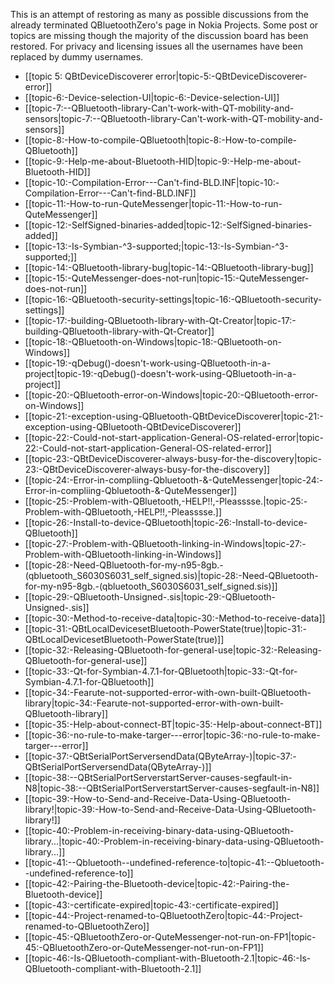 This is an attempt of restoring as many as possible discussions from the already terminated QBluetoothZero's page in Nokia Projects. Some post or topics are missing though the majority of the discussion board has been restored. For privacy and licensing issues all the usernames have been replaced by dummy usernames.

* [[topic 5: QBtDeviceDiscoverer error|topic-5:-QBtDeviceDiscoverer-error]]
* [[topic-6:-Device-selection-UI|topic-6:-Device-selection-UI]]
* [[topic-7:--QBluetooth-library-Can't-work-with-QT-mobility-and-sensors|topic-7:--QBluetooth-library-Can't-work-with-QT-mobility-and-sensors]]
* [[topic-8:-How-to-compile-QBluetooth|topic-8:-How-to-compile-QBluetooth]]
* [[topic-9:-Help-me-about-Bluetooth-HID|topic-9:-Help-me-about-Bluetooth-HID]]
* [[topic-10:-Compilation-Error---Can't-find-BLD.INF|topic-10:-Compilation-Error---Can't-find-BLD.INF]]
* [[topic-11:-How-to-run-QuteMessenger|topic-11:-How-to-run-QuteMessenger]]
* [[topic-12:-SelfSigned-binaries-added|topic-12:-SelfSigned-binaries-added]]
* [[topic-13:-Is-Symbian-^3-supported;|topic-13:-Is-Symbian-^3-supported;]]
* [[topic-14:-QBluetooth-library-bug|topic-14:-QBluetooth-library-bug]]
* [[topic-15:-QuteMessenger-does-not-run|topic-15:-QuteMessenger-does-not-run]]
* [[topic-16:-QBluetooth-security-settings|topic-16:-QBluetooth-security-settings]]
* [[topic-17:-building-QBluetooth-library-with-Qt-Creator|topic-17:-building-QBluetooth-library-with-Qt-Creator]]
* [[topic-18:-QBluetooth-on-Windows|topic-18:-QBluetooth-on-Windows]]
* [[topic-19:-qDebug()-doesn't-work-using-QBluetooth-in-a-project|topic-19:-qDebug()-doesn't-work-using-QBluetooth-in-a-project]]
* [[topic-20:-QBluetooth-error-on-Windows|topic-20:-QBluetooth-error-on-Windows]]
* [[topic-21:-exception-using-QBluetooth-QBtDeviceDiscoverer|topic-21:-exception-using-QBluetooth-QBtDeviceDiscoverer]]
* [[topic-22:-Could-not-start-application-General-OS-related-error|topic-22:-Could-not-start-application-General-OS-related-error]]
* [[topic-23:-QBtDeviceDiscoverer-always-busy-for-the-discovery|topic-23:-QBtDeviceDiscoverer-always-busy-for-the-discovery]]
* [[topic-24:-Error-in-compliing-Qbluetooth-&-QuteMessenger|topic-24:-Error-in-compliing-Qbluetooth-&-QuteMessenger]]
* [[topic-25:-Problem-with-QBluetooth,-HELP!!,-Pleasssse.|topic-25:-Problem-with-QBluetooth,-HELP!!,-Pleasssse.]]
* [[topic-26:-Install-to-device-QBluetooth|topic-26:-Install-to-device-QBluetooth]]
* [[topic-27:-Problem-with-QBluetooth-linking-in-Windows|topic-27:-Problem-with-QBluetooth-linking-in-Windows]]
* [[topic-28:-Need-QBluetooth-for-my-n95-8gb.-(qbluetooth_S6030S6031_self_signed.sis)|topic-28:-Need-QBluetooth-for-my-n95-8gb.-(qbluetooth_S6030S6031_self_signed.sis)]]
* [[topic-29:-QBluetooth-Unsigned-.sis|topic-29:-QBluetooth-Unsigned-.sis]]
* [[topic-30:-Method-to-receive-data|topic-30:-Method-to-receive-data]]
* [[topic-31:-QBtLocalDevicesetBluetooth-PowerState(true)|topic-31:-QBtLocalDevicesetBluetooth-PowerState(true)]]
* [[topic-32:-Releasing-QBluetooth-for-general-use|topic-32:-Releasing-QBluetooth-for-general-use]]
* [[topic-33:-Qt-for-Symbian-4.7.1-for-QBluetooth|topic-33:-Qt-for-Symbian-4.7.1-for-QBluetooth]]
* [[topic-34:-Fearute-not-supported-error-with-own-built-QBluetooth-library|topic-34:-Fearute-not-supported-error-with-own-built-QBluetooth-library]]
* [[topic-35:-Help-about-connect-BT|topic-35:-Help-about-connect-BT]]
* [[topic-36:-no-rule-to-make-targer---error|topic-36:-no-rule-to-make-targer---error]]
* [[topic-37:-QBtSerialPortServersendData(QByteArray-)|topic-37:-QBtSerialPortServersendData(QByteArray-)]]
* [[topic-38:--QBtSerialPortServerstartServer-causes-segfault-in-N8|topic-38:--QBtSerialPortServerstartServer-causes-segfault-in-N8]]
* [[topic-39:-How-to-Send-and-Receive-Data-Using-QBluetooth-library!|topic-39:-How-to-Send-and-Receive-Data-Using-QBluetooth-library!]]
* [[topic-40:-Problem-in-receiving-binary-data-using-QBluetooth-library...|topic-40:-Problem-in-receiving-binary-data-using-QBluetooth-library...]]
* [[topic-41:--Qbluetooth--undefined-reference-to|topic-41:--Qbluetooth--undefined-reference-to]]
* [[topic-42:-Pairing-the-Bluetooth-device|topic-42:-Pairing-the-Bluetooth-device]]
* [[topic-43:-certificate-expired|topic-43:-certificate-expired]]
* [[topic-44:-Project-renamed-to-QBluetoothZero|topic-44:-Project-renamed-to-QBluetoothZero]]
* [[topic-45:-QBluetoothZero-or-QuteMessenger-not-run-on-FP1|topic-45:-QBluetoothZero-or-QuteMessenger-not-run-on-FP1]]
* [[topic-46:-Is-QBluetooth-compliant-with-Bluetooth-2.1|topic-46:-Is-QBluetooth-compliant-with-Bluetooth-2.1]]